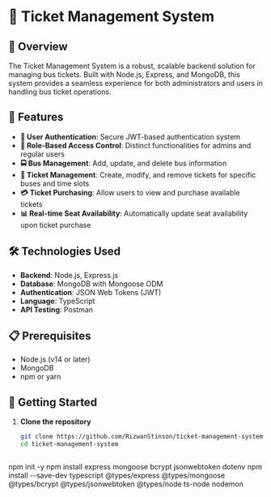 # 🚌 Ticket Management System

## 🌟 Overview

The Ticket Management System is a robust, scalable backend solution for managing bus tickets. Built with Node.js, Express, and MongoDB, this system provides a seamless experience for both administrators and users in handling bus ticket operations.


## 🚀 Features

- **🔐 User Authentication**: Secure JWT-based authentication system
- **👥 Role-Based Access Control**: Distinct functionalities for admins and regular users
- **🚍 Bus Management**: Add, update, and delete bus information
- **🎫 Ticket Management**: Create, modify, and remove tickets for specific buses and time slots
- **💳 Ticket Purchasing**: Allow users to view and purchase available tickets
- **📊 Real-time Seat Availability**: Automatically update seat availability upon ticket purchase

## 🛠 Technologies Used

- **Backend**: Node.js, Express.js
- **Database**: MongoDB with Mongoose ODM
- **Authentication**: JSON Web Tokens (JWT)
- **Language**: TypeScript
- **API Testing**: Postman

## 📋 Prerequisites

- Node.js (v14 or later)
- MongoDB
- npm or yarn

## 🚀 Getting Started

1. **Clone the repository**

   ```bash
   git clone https://github.com/RizwanStinson/ticket-management-system.git
   cd ticket-management-system



npm init -y
npm install express mongoose bcrypt jsonwebtoken dotenv
npm install --save-dev typescript @types/express @types/mongoose @types/bcrypt @types/jsonwebtoken @types/node ts-node nodemon